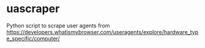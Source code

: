 # uascraper
Python script to scrape user agents from https://developers.whatismybrowser.com/useragents/explore/hardware_type_specific/computer/
